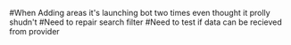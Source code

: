 #When Adding areas it's launching bot two times even thought it prolly shudn't
#Need to repair search filter
#Need to test if data can be recieved from provider